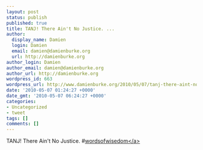 ```yaml
---
layout: post
status: publish
published: true
title: TANJ! There Ain't No Justice. ...
author:
  display_name: Damien
  login: Damien
  email: damien@damienburke.org
  url: http://damienburke.org
author_login: Damien
author_email: damien@damienburke.org
author_url: http://damienburke.org
wordpress_id: 663
wordpress_url: http://www.damienburke.org/2010/05/07/tanj-there-aint-no-justice/
date: '2010-05-07 01:24:27 +0000'
date_gmt: '2010-05-07 06:24:27 +0000'
categories:
- Uncategorized
- tweet
tags: []
comments: []
---
```

<p>TANJ! There Ain't No Justice. #<a href="http:&#47;&#47;search.twitter.com&#47;search?q=%23wordsofwisedom" class="aktt_hashtag">wordsofwisedom<&#47;a></p>
